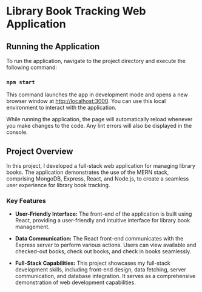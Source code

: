 # Library Book Tracking Web Application

## Running the Application

To run the application, navigate to the project directory and execute the following command:

### `npm start`

This command launches the app in development mode and opens a new browser window at [http://localhost:3000](http://localhost:3000). You can use this local environment to interact with the application.

While running the application, the page will automatically reload whenever you make changes to the code. Any lint errors will also be displayed in the console.

## Project Overview

In this project, I developed a full-stack web application for managing library books. The application demonstrates the use of the MERN stack, comprising MongoDB, Express, React, and Node.js, to create a seamless user experience for library book tracking.

### Key Features

- **User-Friendly Interface:** The front-end of the application is built using React, providing a user-friendly and intuitive interface for library book management.

- **Data Communication:** The React front-end communicates with the Express server to perform various actions. Users can view available and checked-out books, check out books, and check in books seamlessly.

- **Full-Stack Capabilities:** This project showcases my full-stack development skills, including front-end design, data fetching, server communication, and database integration. It serves as a comprehensive demonstration of web development capabilities.